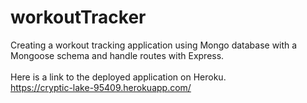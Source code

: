 # workoutTracker
Creating a workout tracking application using Mongo database with a Mongoose schema and handle routes with Express.
<br><br>
Here is a link to the deployed application on Heroku.<br>
https://cryptic-lake-95409.herokuapp.com/

